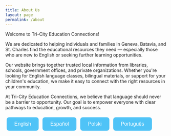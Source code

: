 ```yaml
---
title: About Us
layout: page
permalink: /about
---
```

<style>
button {
  background-color: #4FC3F7; /* Light blue */
  border: none;
  color: white;
  padding: 12px 24px;
  margin: 8px 4px;
  font-size: 16px;
  border-radius: 8px;
  cursor: pointer;
  transition: background-color 0.3s ease;
}

button:hover {
  background-color: #039BE5; /* Darker blue on hover */
}

button:focus {
  outline: none;
  box-shadow: 0 0 0 3px rgba(79, 195, 247, 0.5);
}
</style>
<body>

<div id="about-text">
<p>Welcome to Tri-City Education Connections!</p>
<p>We are dedicated to helping individuals and families in Geneva, Batavia, and St. Charles find the educational resources they need — especially those who are new to English or seeking further learning opportunities.</p>
<p>Our website brings together trusted local information from libraries, schools, government offices, and private organizations. Whether you're looking for English language classes, bilingual materials, or support for your children's education, we make it easy to connect with the right resources in your community.</p>
<p>At Tri-City Education Connections, we believe that language should never be a barrier to opportunity. Our goal is to empower everyone with clear pathways to education, growth, and success.</p>
</div>

<button onclick="setLanguage('en')">English</button>
<button onclick="setLanguage('es')">Español</button>
<button onclick="setLanguage('pl')">Polski</button>
<button onclick="setLanguage('pt')">Português</button>

<script>
const translations = {
  en: `
    <p>Welcome to Tri-City Education Connections!</p>
    <p>We are dedicated to helping individuals and families in Geneva, Batavia, and St. Charles find the educational resources they need — especially those who are new to English or seeking further learning opportunities.</p>
    <p>Our website brings together trusted local information from libraries, schools, government offices, and private organizations. Whether you're looking for English language classes, bilingual materials, or support for your children's education, we make it easy to connect with the right resources in your community.</p>
    <p>At Tri-City Education Connections, we believe that language should never be a barrier to opportunity. Our goal is to empower everyone with clear pathways to education, growth, and success.</p>
  `,
  es: `
    <p>¡Bienvenidos a Conexiones Educativas de Tri-City!</p>
    <p>Estamos dedicados a ayudar a individuos y familias en Geneva, Batavia y St. Charles a encontrar los recursos educativos que necesitan, especialmente a quienes están aprendiendo inglés o buscan oportunidades educativas adicionales.</p>
    <p>Nuestro sitio web reúne información confiable de bibliotecas, escuelas, oficinas gubernamentales y organizaciones privadas. Ya sea que busque clases de inglés, materiales bilingües o apoyo para la educación de sus hijos, le ayudamos a conectarse con los recursos adecuados en su comunidad.</p>
    <p>En Conexiones Educativas de Tri-City, creemos que el idioma nunca debe ser una barrera para el progreso. Nuestro objetivo es empoderar a todos con caminos claros hacia la educación, el crecimiento y el éxito.</p>
  `,
  pl: `
    <p>Witamy w Tri-City Education Connections!</p>
    <p>Pomagamy osobom i rodzinom w Geneva, Batavii i St. Charles znaleźć potrzebne zasoby edukacyjne — zwłaszcza tym, którzy nie mówią po angielsku lub szukają możliwości dalszej nauki.</p>
    <p>Nasza strona internetowa łączy zaufane lokalne informacje z bibliotek, szkół, urzędów i organizacji prywatnych. Niezależnie od tego, czy szukasz kursów języka angielskiego, materiałów dwujęzycznych czy wsparcia edukacyjnego dla dzieci, pomożemy Ci znaleźć odpowiednie zasoby w Twojej społeczności.</p>
    <p>W Tri-City Education Connections wierzymy, że język nie powinien być przeszkodą w osiąganiu celów. Naszym celem jest umożliwienie każdemu dostępu do edukacji, rozwoju i sukcesu.</p>
  `,
  pt: `
    <p>Bem-vindo ao Tri-City Education Connections!</p>
    <p>Estamos comprometidos em ajudar indivíduos e famílias em Geneva, Batavia e St. Charles a encontrar os recursos educacionais de que precisam — especialmente aqueles que não falam inglês ou buscam oportunidades de aprendizado.</p>
    <p>Nosso site reúne informações confiáveis de bibliotecas, escolas, órgãos governamentais e entidades privadas. Se você procura aulas de inglês, materiais bilíngues ou apoio educacional para seus filhos, ajudamos a conectar você com os recursos certos em sua comunidade.</p>
    <p>No Tri-City Education Connections, acreditamos que o idioma nunca deve ser uma barreira para o sucesso. Nosso objetivo é capacitar todos com caminhos claros para a educação, o crescimento e o sucesso.</p>
  `
};

function setLanguage(lang) {
  document.getElementById('about-text').innerHTML = translations[lang];
}
</script>

</body>

